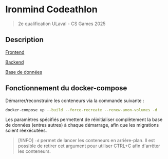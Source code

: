# Ironmind Codeathlon
> 2e qualification ULaval - CS Games 2025

## Description

[Frontend](.)

[Backend](./backend/README.md)

[Base de données](./db/README.md)

## Fonctionnement du docker-compose
Démarrer/reconstruire les conteneurs via la commande suivante :
```bash
docker-compose up --build --force-recreate --renew-anon-volumes -d
```
Les paramètres spécifiés permettent de réinitialiser complètement la base de données (entres autres) à chaque démarrage, afin que les migrations soient réexécutées. 

> [!INFO]
> `-d` permet de lancer les conteneurs en arrière-plan. Il est possible de retirer cet argument pour utiliser CTRL+C afin d'arrêter les conteneurs.